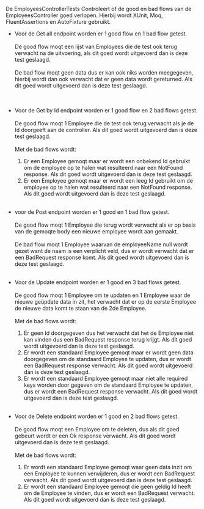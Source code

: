 De EmployeesControllerTests Controleert of de good en bad flows van de EmployeesController goed verlopen. Hierbij wordt XUnit, Moq, FluentAssertions en AutoFixture gebruikt.

- Voor de Get all endpoint worden er 1 good flow en 1 bad flow getest.<br></br> De good flow moqt een lijst van Employees die de test ook terug verwacht na de uitvoering, als dit goed wordt uitgevoerd dan is deze test geslaagd.<br></br> De bad flow moqt geen data dus er kan ook niks worden meegegeven, hierbij wordt dan ook verwacht dat er geen data wordt gereturned. Als dit goed wordt uitgevoerd dan is deze test geslaagd.  
<br></br>
- Voor de Get by Id endpoint worden er 1 good flow en 2 bad flows getest.<br></br> De good flow moqt 1 Employee die de test ook terug verwacht als je de Id doorgeeft aan de controller. Als dit goed wordt uitgevoerd dan is deze test geslaagd.<br></br> Met de bad flows wordt:
  
  1. Er een Employee gemoqt maar er wordt een onbekend Id gebruikt om de employee op te halen wat resulteerd naar een NotFound response. Als dit goed wordt uitgevoerd dan is deze test geslaagd.
  2. Er een Employee gemoqt maar er wordt een leeg Id gebruikt om de employee op te halen wat resulteerd naar een NotFound response. Als dit goed wordt uitgevoerd dan is deze test geslaagd.
<br></br>
- voor de Post endpoint worden er 1 good en 1 bad flow getest.<br></br> De good flow moqt 1 Employee die terug wordt verwacht als er op basis van de gemoqte body een nieuwe employee wordt aan gemaakt.<br></br> De bad flow moqt 1 Employee waarvan de employeeName null wordt gezet want de naam is een verplicht veld, dus er wordt verwacht dat er een BadRequest response komt. Als dit goed wordt uitgevoerd dan is deze test geslaagd.
<br></br>
- Voor de Update endpoint worden er 1 good en 3 bad flows getest.<br></br> De good flow moqt 1 Employee om te updaten en 1 Employee waar de nieuwe geüpdate data in zit, het verwacht dat er op de eerste Employee de nieuwe data komt te staan van de 2de Employee.<br></br> Met de bad flows wordt:
  
  1. Er geen Id doorgegeven dus het verwacht dat het de Employee niet kan vinden dus een BadRequest response terug krijgt. Als dit goed wordt uitgevoerd dan is deze test geslaagd.
  2. Er wordt een standaard Employee gemoqt maar er wordt geen data doorgegeven om de standaard Employee te updaten, dus er wordt een BadRequest response verwacht. Als dit goed wordt uitgevoerd dan is deze test geslaagd.
  3. Er wordt een standaard Employee gemoqt maar niet alle required keys worden door gegeven om de standaard Employee te updaten, dus er wordt een BadRequest response verwacht. Als dit goed wordt uitgevoerd dan is deze test geslaagd.
<br></br>
- Voor de Delete endpoint worden er 1 good en 2 bad flows getest.<br></br> De good flow moqt een Employee om te deleten, dus als dit goed gebeurt wordt er een Ok response verwacht. Als dit goed wordt uitgevoerd dan is deze test geslaagd.<br></br> Met de bad flows wordt:

  1. Er wordt een standaard Employee gemoqt waar geen data inzit om een Employee te kunnen verwijderen, dus er wordt een BadRequest verwacht. Als dit goed wordt uitgevoerd dan is deze test geslaagd.
  2. Er wordt een standaard Employee gemoqt die geen geldig Id heeft om de Employee te vinden, dus er wordt een BadRequest verwacht. Als dit goed wordt uitgevoerd dan is deze test geslaagd.